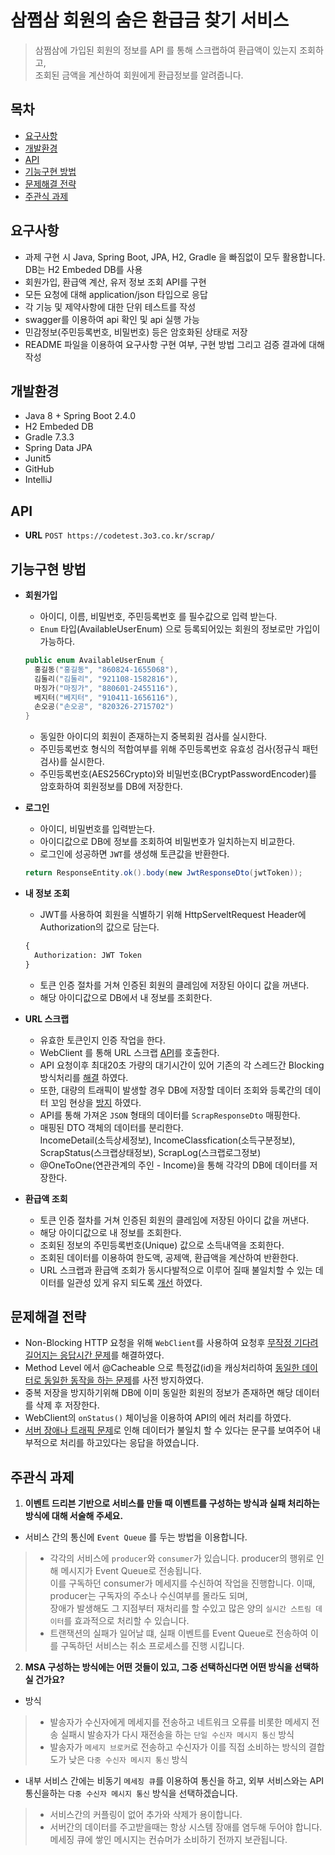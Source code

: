 # 삼쩜삼 회원의 숨은 환급금 찾기 서비스
> 삼쩜삼에 가입된 회원의 정보를 API 를 통해 스크랩하여 환급액이 있는지 조회하고,   
  조회된 금액을 계산하여 회원에게 환급정보를 알려줍니다.

## 목차
- [요구사항](#요구사항)
- [개발환경](#개발환경)
- [API](#API)
- [기능구현 방법](#기능구현-방법)
- [문제해결 전략](#문제해결-전략)
- [주관식 과제](#주관식-과제)

## 요구사항

* 과제 구현 시 Java, Spring Boot, JPA, H2, Gradle 을 빠짐없이 모두 활용합니다. DB는 H2 Embeded DB를 사용
* 회원가입, 환급액 계산, 유저 정보 조회 API를 구현
* 모든 요청에 대해 application/json 타입으로 응답
* 각 기능 및 제약사항에 대한 단위 테스트를 작성
* swagger를 이용하여 api 확인 및 api 실행 가능
* 민감정보(주민등록번호, 비밀번호) 등은 암호화된 상태로 저장
* README 파일을 이용하여 요구사항 구현 여부, 구현 방법 그리고 검증 결과에 대해 작성

## 개발환경
* Java 8 + Spring Boot 2.4.0
* H2 Embeded DB
* Gradle 7.3.3
* Spring Data JPA
* Junit5
* GitHub
* IntelliJ

## API
- **URL**
  `POST https://codetest.3o3.co.kr/scrap/`

## 기능구현 방법
- **회원가입**
  - 아이디, 이름, 비밀번호, 주민등록번호 를 필수값으로 입력 받는다.
  - `Enum` 타입(AvailableUserEnum) 으로 등록되어있는 회원의 정보로만 가입이 가능하다.
  
  ```java
  public enum AvailableUserEnum {
    홍길동("홍길동", "860824-1655068"),
    김둘리("김둘리", "921108-1582816"),
    마징가("마징가", "880601-2455116"),
    베지터("베지터", "910411-1656116"),
    손오공("손오공", "820326-2715702")
  }
  ```
  
  - 동일한 아이디의 회원이 존재하는지 중복회원 검사를 실시한다.
  - 주민등록번호 형식의 적합여부를 위해 주민등록번호 유효성 검사(정규식 패턴검사)를 실시한다.
  - 주민등록번호(AES256Crypto)와 비밀번호(BCryptPasswordEncoder)를 암호화하여 회원정보를 DB에 저장한다.

- **로그인**
  - 아이디, 비밀번호를 입력받는다.
  - 아이디값으로 DB에 정보를 조회하여 비밀번호가 일치하는지 비교한다.
  - 로그인에 성공하면 `JWT`를 생성해 토큰값을 반환한다.
  
  ```java
  return ResponseEntity.ok().body(new JwtResponseDto(jwtToken));
  ```
  
- **내 정보 조회**
  - JWT를 사용하여 회원을 식별하기 위해 HttpServeltRequest Header에 Authorization의 값으로 담는다.
  
  ```html
  {
    Authorization: JWT Token
  }
  ```

  - 토큰 인증 절차를 거쳐 인증된 회원의 클레임에 저장된 아이디 값을 꺼낸다.
  - 해당 아이디값으로 DB에서 내 정보를 조회한다.
  
- **URL 스크랩**
  - 유효한 토큰인지 인증 작업을 한다.
  - WebClient 를 통해 URL 스크랩 [API](#API)를 호출한다.
  - API 요청이후 최대20초 가량의 대기시간이 있어 기존의 각 스레드간 Blocking방식처리를 [해결](#문제해결-전략) 하였다.
  - 또한, 대량의 트래픽이 발생할 경우 DB에 저장할 데이터 조회와 등록간의 데이터 꼬임 현상을 [방지](#문제해결-전략) 하였다.
  - API를 통해 가져온 `JSON` 형태의 데이터를 `ScrapResponseDto` 매핑한다.
  - 매핑된 DTO 객체의 데이터를 분리한다.   
    IncomeDetail(소득상세정보), IncomeClassfication(소득구분정보), ScrapStatus(스크랩상태정보), ScrapLog(스크랩로그정보)
  - @OneToOne(연관관계의 주인 - Income)을 통해 각각의 DB에 데이터를 저장한다.
  
- **환급액 조회**
  - 토큰 인증 절차를 거쳐 인증된 회원의 클레임에 저장된 아이디 값을 꺼낸다.
  - 해당 아이디값으로 내 정보를 조회한다.
  - 조회된 정보의 주민등록번호(Unique) 값으로 소득내역을 조회한다.
  - 조회된 데이터를 이용하여 한도액, 공제액, 환급액을 계산하여 반환한다.
  - URL 스크랩과 환급액 조회가 동시다발적으로 이루어 질때 불일치할 수 있는 데이터를 일관성 있게 유지 되도록 [개선](#문제해결-전략) 하였다.

## 문제해결 전략
  - Non-Blocking HTTP 요청을 위해 `WebClient`를 사용하여 요청후 [무작정 기다려 길어지는 응답시간 문제](#기능구현-방법)를 해결하였다.
  - Method Level 에서 @Cacheable 으로 특정값(id)을 캐싱처리하여 [동일한 데이터로 동일한 동작을 하는 문제](#기능구현-방법)를 사전 방지하였다.
  - 중복 저장을 방지하기위해 DB에 이미 동일한 회원의 정보가 존재하면 해당 데이터를 삭제 후 저장한다.
  - WebClient의 `onStatus()` 체이닝을 이용하여 API의 에러 처리를 하였다.
  - [서버 장애나 트래픽 문제](#기능구현-방법)로 인해 데이터가 불일치 할 수 있다는 문구를 보여주어 내부적으로 처리를 하고있다는 응답을 하였습니다.

## 주관식 과제
1. **이벤트 드리븐 기반으로 서비스를 만들 때 이벤트를 구성하는 방식과 실패 처리하는 방식에 대해 서술해 주세요.**
  - 서비스 간의 통신에 `Event Queue` 를 두는 방법을 이용합니다.   
  > - 각각의 서비스에 `producer`와 `consumer`가 있습니다. producer의 행위로 인해 메시지가 Event Queue로 전송됩니다.   
      이를 구독하던 consumer가 메세지를 수신하여 작업을 진행합니다. 이때, producer는 구독자의 주소나 수신여부를 몰라도 되며,   
      장애가 발생해도 그 지점부터 재처리를 할 수있고 많은 양의 `실시간 스트림 데이터`를 효과적으로 처리할 수 있습니다.   
  > - 트랜잭션의 실패가 일어날 떄, 실패 이벤트를 Event Queue로 전송하여 이를 구독하던 서비스는 취소 프로세스를 진행 시킵니다.   
    
2. **MSA 구성하는 방식에는 어떤 것들이 있고, 그중 선택하신다면 어떤 방식을 선택하실 건가요?** 
  - 방식
  > - 발송자가 수신자에게 메세지를 전송하고 네트워크 오류를 비롯한 메세지 전송 실패시 발송자가 다시 재전송을 하는 `단일 수신자 메시지 통신` 방식   
  > - 발송자가 `메세지 브로커`로 전송하고 수신자가 이를 직접 소비하는 방식의 결합도가 낮은 `다중 수신자 메시지 통신` 방식   
  - 내부 서비스 간에는 비동기 `메세징 큐`를 이용하여 통신을 하고, 외부 서비스와는 API 통신을하는 `다중 수신자 메시지 통신` 방식을 선택하겠습니다.
  > - 서비스간의 커플링이 없어 추가와 삭제가 용이합니다.   
  > - 서버간의 데이터를 주고받을때는 항상 시스템 장애를 염두해 두어야 합니다. 메세징 큐에 쌓인 메시지는 컨슈머가 소비하기 전까지 보관됩니다. 


